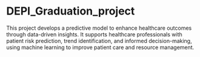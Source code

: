 # DEPI_Graduation_project
This project develops a predictive model to enhance healthcare outcomes through data-driven insights. It supports healthcare professionals with patient risk prediction, trend identification, and informed decision-making, using machine learning to improve patient care and resource management.
